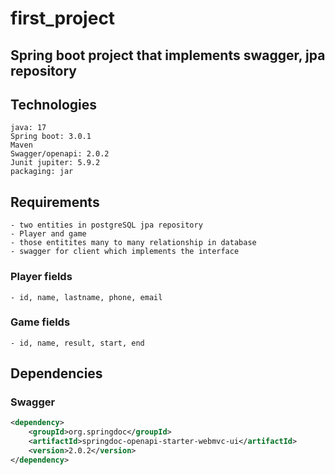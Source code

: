 # first_project


## Spring boot project that implements swagger, jpa repository

## Technologies

```
java: 17
Spring boot: 3.0.1
Maven
Swagger/openapi: 2.0.2
Junit jupiter: 5.9.2
packaging: jar
```
## Requirements 
	- two entities in postgreSQL jpa repository
	- Player and game
	- those entitites many to many relationship in database
	- swagger for client which implements the interface

### Player fields
	- id, name, lastname, phone, email

### Game fields
	- id, name, result, start, end


## Dependencies

### Swagger

```XML
<dependency>
	<groupId>org.springdoc</groupId>
	<artifactId>springdoc-openapi-starter-webmvc-ui</artifactId>
	<version>2.0.2</version>
</dependency>
```




